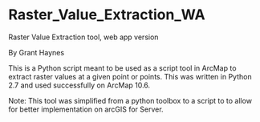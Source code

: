 # Raster_Value_Extraction_WA
Raster Value Extraction tool, web app version

By Grant Haynes

This is a Python script meant to be used as a script tool in ArcMap to extract raster values at a given point or points. This was written in Python 2.7 and used successfully on ArcMap 10.6.

Note:
    This tool was simplified from a python toolbox to a script to to allow for better implementation on arcGIS for Server.

